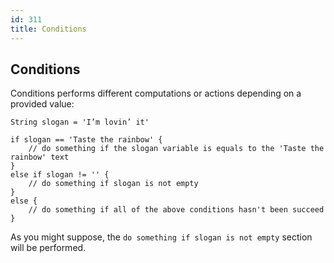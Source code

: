 ```yaml
---
id: 311
title: Conditions
---
```


## Conditions
Conditions performs different computations or actions depending on a provided value:

```panda
String slogan = 'I’m lovin’ it'

if slogan == 'Taste the rainbow' {
    // do something if the slogan variable is equals to the 'Taste the rainbow' text
}
else if slogan != '' {
    // do something if slogan is not empty
}
else {
    // do something if all of the above conditions hasn't been succeed
}
```

As you might suppose, the `do something if slogan is not empty` section will be performed. 